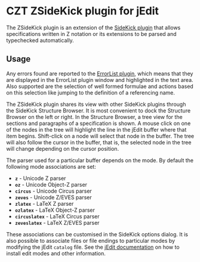 # CZT ZSideKick plugin for jEdit

The ZSideKick plugin is an extension of the [SideKick plugin][sidekick] that allows
specifications written in Z notation or its extensions to be parsed and typechecked automatically.


## Usage

Any errors found are reported to the [ErrorList plugin][errorlist], which means that they
are displayed in the ErrorList plugin window and highlighted in the text area. Also supported
are the selection of well formed formulae and actions based on this selection like jumping to the
definition of a referencing name.

The ZSideKick plugin shares its view with other SideKick plugins through the
SideKick Structure Browser. It is most convenient to dock the Structure Browser on the left
or right. In the Structure Browser, a tree view for the sections and paragraphs of a
specification is shown. A mouse click on one of the nodes in the tree will highlight the line
in the jEdit buffer where that item begins. Shift-click on a node will select that node in the
buffer. The tree will also follow the cursor in the buffer, that is, the selected node in the tree
will change depending on the cursor position.

The parser used for a particular buffer depends on the mode. By default the following mode
associations are set:

-   **`z`** - Unicode Z parser
-   **`oz`** - Unicode Object-Z parser
-   **`circus`** - Unicode Circus parser
-   **`zeves`** - Unicode Z/EVES parser
-   **`zlatex`** - LaTeX Z parser
-   **`ozlatex`** - LaTeX Object-Z parser
-   **`circuslatex`** - LaTeX Circus parser
-   **`zeveslatex`** - LaTeX Z/EVES parser

These associations can be customised in the SideKick options dialog. It is also possible to
associate files or file endings to particular modes by modifying the jEdit `catalog` file.
See the [jEdit documentation][jedit-doc] on how to install edit modes and other information.

[sidekick]: http://plugins.jedit.org/plugins/?SideKick
[errorlist]: http://plugins.jedit.org/plugins/?ErrorList
[jedit-doc]: ../
